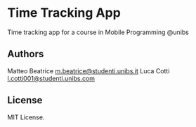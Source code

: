 # Time Tracking App
Time tracking app for a course in Mobile Programming @unibs

## Authors
Matteo Beatrice <m.beatrice@studenti.unibs.it>
Luca Cotti <l.cotti001@studenti.unibs.com>

## License
MIT License.
